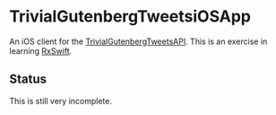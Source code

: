 # TrivialGutenbergTweetsiOSApp
An iOS client for the [TrivialGutenbergTweetsAPI](https://github.com/pepaslabs/TrivialGutenbergTweetsAPI).  This is an exercise in learning [RxSwift](https://github.com/ReactiveX/RxSwift/).

## Status

This is still very incomplete.
